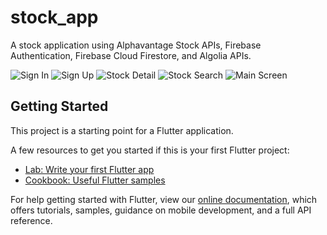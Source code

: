 # stock_app

A stock application using Alphavantage Stock APIs, Firebase Authentication, Firebase Cloud Firestore, and Algolia APIs.

![Sign In](sign_in.png)
![Sign Up](sign_up.png)
![Stock Detail](stock_detail.png)
![Stock Search](stock_search.png)
![Main Screen](main_screen.png)

## Getting Started

This project is a starting point for a Flutter application.

A few resources to get you started if this is your first Flutter project:

- [Lab: Write your first Flutter app](https://flutter.dev/docs/get-started/codelab)
- [Cookbook: Useful Flutter samples](https://flutter.dev/docs/cookbook)

For help getting started with Flutter, view our
[online documentation](https://flutter.dev/docs), which offers tutorials,
samples, guidance on mobile development, and a full API reference.
